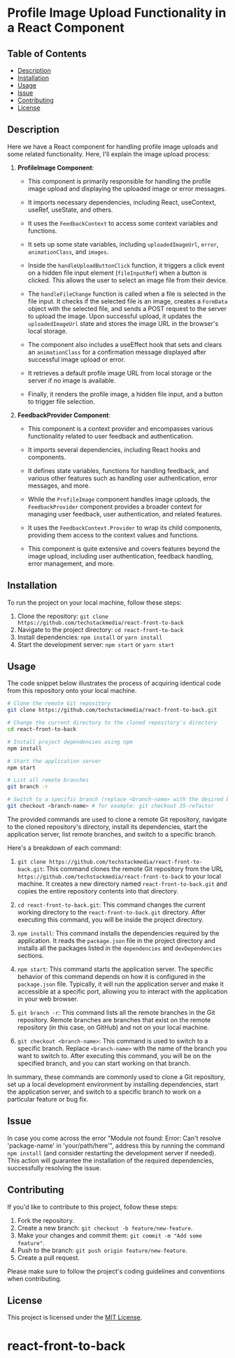 # Profile Image Upload Functionality in a React Component

## Table of Contents

- [Description](#description)
- [Installation](#installation)
- [Usage](#usage)
- [Issue](#issue)
- [Contributing](#contributing)
- [License](#license)

## Description

Here we have a React component for handling profile image uploads and some related functionality. Here, I'll explain the image upload process:

1. **ProfileImage Component**:

   - This component is primarily responsible for handling the profile image upload and displaying the uploaded image or error messages.

   - It imports necessary dependencies, including React, useContext, useRef, useState, and others.

   - It uses the `FeedbackContext` to access some context variables and functions.

   - It sets up some state variables, including `uploadedImageUrl`, `error`, `animationClass`, and `images`.

   - Inside the `handleUploadButtonClick` function, it triggers a click event on a hidden file input element (`fileInputRef`) when a button is clicked. This allows the user to select an image file from their device.

   - The `handleFileChange` function is called when a file is selected in the file input. It checks if the selected file is an image, creates a `FormData` object with the selected file, and sends a POST request to the server to upload the image. Upon successful upload, it updates the `uploadedImageUrl` state and stores the image URL in the browser's local storage.

   - The component also includes a useEffect hook that sets and clears an `animationClass` for a confirmation message displayed after successful image upload or error.

   - It retrieves a default profile image URL from local storage or the server if no image is available.

   - Finally, it renders the profile image, a hidden file input, and a button to trigger file selection.

2. **FeedbackProvider Component**:

   - This component is a context provider and encompasses various functionality related to user feedback and authentication.

   - It imports several dependencies, including React hooks and components.

   - It defines state variables, functions for handling feedback, and various other features such as handling user authentication, error messages, and more.

   - While the `ProfileImage` component handles image uploads, the `FeedbackProvider` component provides a broader context for managing user feedback, user authentication, and related features.

   - It uses the `FeedbackContext.Provider` to wrap its child components, providing them access to the context values and functions.

   - This component is quite extensive and covers features beyond the image upload, including user authentication, feedback handling, error management, and more.

## Installation

To run the project on your local machine, follow these steps:

1. Clone the repository: `git clone https://github.com/techstackmedia/react-front-to-back`
2. Navigate to the project directory: `cd react-front-to-back`
3. Install dependencies: `npm install` or `yarn install`
4. Start the development server: `npm start` or `yarn start`

## Usage

The code snippet below illustrates the process of acquiring identical code from this repository onto your local machine.

```bash
# Clone the remote Git repository
git clone https://github.com/techstackmedia/react-front-to-back.git

# Change the current directory to the cloned repository's directory
cd react-front-to-back

# Install project dependencies using npm
npm install

# Start the application server
npm start

# List all remote branches
git branch -r

# Switch to a specific branch (replace <branch-name> with the desired branch name)
git checkout <branch-name> # for example: git checkout 35-refactor
```

The provided commands are used to clone a remote Git repository, navigate to the cloned repository's directory, install its dependencies, start the application server, list remote branches, and switch to a specific branch.

Here's a breakdown of each command:

1. `git clone https://github.com/techstackmedia/react-front-to-back.git`: This command clones the remote Git repository from the URL `https://github.com/techstackmedia/react-front-to-back` to your local machine. It creates a new directory named `react-front-to-back.git` and copies the entire repository contents into that directory.

2. `cd react-front-to-back.git`: This command changes the current working directory to the `react-front-to-back.git` directory. After executing this command, you will be inside the project directory.

3. `npm install`: This command installs the dependencies required by the application. It reads the `package.json` file in the project directory and installs all the packages listed in the `dependencies` and `devDependencies` sections.

4. `npm start`: This command starts the application server. The specific behavior of this command depends on how it is configured in the `package.json` file. Typically, it will run the application server and make it accessible at a specific port, allowing you to interact with the application in your web browser.

5. `git branch -r`: This command lists all the remote branches in the Git repository. Remote branches are branches that exist on the remote repository (in this case, on GitHub) and not on your local machine.

6. `git checkout <branch-name>`: This command is used to switch to a specific branch. Replace `<branch-name>` with the name of the branch you want to switch to. After executing this command, you will be on the specified branch, and you can start working on that branch.

In summary, these commands are commonly used to clone a Git repository, set up a local development environment by installing dependencies, start the application server, and switch to a specific branch to work on a particular feature or bug fix.

## Issue

In case you come across the error "Module not found: Error: Can't resolve 'package-name' in 'your/path/here'", address this by running the command `npm install` (and consider restarting the development server if needed). This action will guarantee the installation of the required dependencies, successfully resolving the issue.

## Contributing

If you'd like to contribute to this project, follow these steps:

1. Fork the repository.
2. Create a new branch: `git checkout -b feature/new-feature`.
3. Make your changes and commit them: `git commit -m "Add some feature"`.
4. Push to the branch: `git push origin feature/new-feature`.
5. Create a pull request.

Please make sure to follow the project's coding guidelines and conventions when contributing.

## License

This project is licensed under the [MIT License](https://opensource.org/licenses/MIT).
# react-front-to-back
